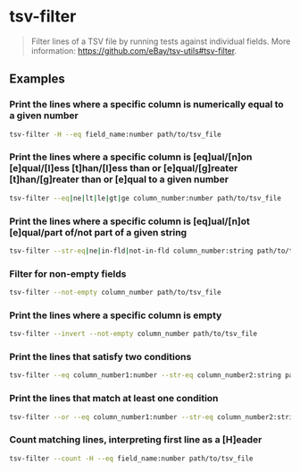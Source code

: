 # tsv-filter

> Filter lines of a TSV file by running tests against individual fields. More information: <https://github.com/eBay/tsv-utils#tsv-filter>.

## Examples

### Print the lines where a specific column is numerically equal to a given number

```bash
tsv-filter -H --eq field_name:number path/to/tsv_file
```

### Print the lines where a specific column is [eq]ual/[n]on [e]qual/[l]ess [t]han/[l]ess than or [e]qual/[g]reater [t]han/[g]reater than or [e]qual to a given number

```bash
tsv-filter --eq|ne|lt|le|gt|ge column_number:number path/to/tsv_file
```

### Print the lines where a specific column is [eq]ual/[n]ot [e]qual/part of/not part of a given string

```bash
tsv-filter --str-eq|ne|in-fld|not-in-fld column_number:string path/to/tsv_file
```

### Filter for non-empty fields

```bash
tsv-filter --not-empty column_number path/to/tsv_file
```

### Print the lines where a specific column is empty

```bash
tsv-filter --invert --not-empty column_number path/to/tsv_file
```

### Print the lines that satisfy two conditions

```bash
tsv-filter --eq column_number1:number --str-eq column_number2:string path/to/tsv_file
```

### Print the lines that match at least one condition

```bash
tsv-filter --or --eq column_number1:number --str-eq column_number2:string path/to/tsv_file
```

### Count matching lines, interpreting first line as a [H]eader

```bash
tsv-filter --count -H --eq field_name:number path/to/tsv_file
```
